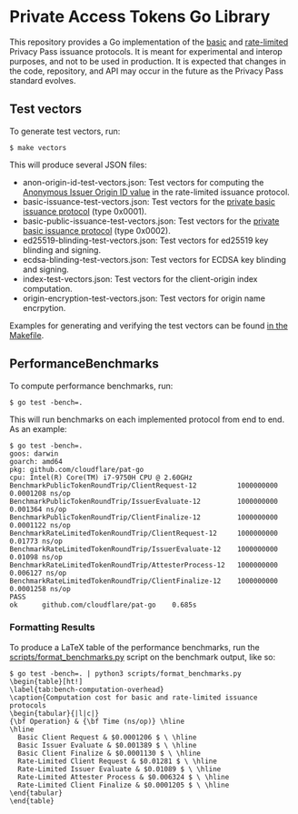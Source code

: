 # Private Access Tokens Go Library

This repository provides a Go implementation of the [basic](https://ietf-wg-privacypass.github.io/base-drafts/draft-ietf-privacypass-protocol.html) and [rate-limited](https://ietf-wg-privacypass.github.io/draft-ietf-privacypass-rate-limit-tokens/draft-ietf-privacypass-rate-limit-tokens.html) Privacy Pass issuance protocols. It is meant for experimental and interop purposes, and not to be used in production. It is expected that changes in the code, repository, and API may occur in the future as the Privacy Pass standard evolves.

## Test vectors

To generate test vectors, run:

```
$ make vectors
```

This will produce several JSON files:

- anon-origin-id-test-vectors.json: Test vectors for computing the [Anonymous Issuer Origin ID value](https://ietf-wg-privacypass.github.io/draft-ietf-privacypass-rate-limit-tokens/draft-ietf-privacypass-rate-limit-tokens.html#name-anonymous-issuer-origin-id-) in the rate-limited issuance protocol.
- basic-issuance-test-vectors.json: Test vectors for the [private basic issuance protocol](https://ietf-wg-privacypass.github.io/base-drafts/draft-ietf-privacypass-protocol.html#name-issuance-protocol-for-priva) (type 0x0001).
- basic-public-issuance-test-vectors.json: Test vectors for the [private basic issuance protocol](https://ietf-wg-privacypass.github.io/base-drafts/draft-ietf-privacypass-protocol.html#name-issuance-protocol-for-publi) (type 0x0002).
- ed25519-blinding-test-vectors.json: Test vectors for ed25519 key blinding and signing.
- ecdsa-blinding-test-vectors.json: Test vectors for ECDSA key blinding and signing.
- index-test-vectors.json: Test vectors for the client-origin index computation.
- origin-encryption-test-vectors.json: Test vectors for origin name encrpytion.

Examples for generating and verifying the test vectors can be found [in the Makefile](https://github.com/cloudflare/pat-go/blob/main/Makefile).

## PerformanceBenchmarks

To compute performance benchmarks, run:

```
$ go test -bench=.
```

This will run benchmarks on each implemented protocol from end to end. As an example:

```
$ go test -bench=.
goos: darwin
goarch: amd64
pkg: github.com/cloudflare/pat-go
cpu: Intel(R) Core(TM) i7-9750H CPU @ 2.60GHz
BenchmarkPublicTokenRoundTrip/ClientRequest-12         	1000000000	         0.0001208 ns/op
BenchmarkPublicTokenRoundTrip/IssuerEvaluate-12        	1000000000	         0.001364 ns/op
BenchmarkPublicTokenRoundTrip/ClientFinalize-12        	1000000000	         0.0001122 ns/op
BenchmarkRateLimitedTokenRoundTrip/ClientRequest-12    	1000000000	         0.01773 ns/op
BenchmarkRateLimitedTokenRoundTrip/IssuerEvaluate-12   	1000000000	         0.01098 ns/op
BenchmarkRateLimitedTokenRoundTrip/AttesterProcess-12  	1000000000	         0.006127 ns/op
BenchmarkRateLimitedTokenRoundTrip/ClientFinalize-12   	1000000000	         0.0001258 ns/op
PASS
ok  	github.com/cloudflare/pat-go	0.685s
```

### Formatting Results

To produce a LaTeX table of the performance benchmarks, run the [scripts/format_benchmarks.py](format_benchmarks.py) script on the benchmark output, like so:

```
$ go test -bench=. | python3 scripts/format_benchmarks.py
\begin{table}[ht!]
\label{tab:bench-computation-overhead}
\caption{Computation cost for basic and rate-limited issuance protocols
\begin{tabular}{|l|c|}
{\bf Operation} & {\bf Time (ns/op)} \hline
\hline
  Basic Client Request & $0.0001206 $ \ \hline
  Basic Issuer Evaluate & $0.001389 $ \ \hline
  Basic Client Finalize & $0.0001130 $ \ \hline
  Rate-Limited Client Request & $0.01281 $ \ \hline
  Rate-Limited Issuer Evaluate & $0.01089 $ \ \hline
  Rate-Limited Attester Process & $0.006324 $ \ \hline
  Rate-Limited Client Finalize & $0.0001205 $ \ \hline
\end{tabular}
\end{table}
```